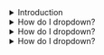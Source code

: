<details>
<summary>Introduction</summary>
<br>

  <img width="439" alt="image" src="https://user-images.githubusercontent.com/75510135/167290391-2c2155a6-32ad-43fc-96f4-8ec18c3be977.png">

  <img width="944" alt="image" src="https://user-images.githubusercontent.com/75510135/167290499-f0a2258e-c81a-4d44-bc83-96ee2c547262.png">

  <img width="917" alt="image" src="https://user-images.githubusercontent.com/75510135/167290512-395a0175-61fb-41ad-aa3c-06a1683bff79.png">

  
</details>

<details>
<summary>How do I dropdown?</summary>
<br>
This is how you dropdown.
</details>


<details>
<summary>How do I dropdown?</summary>
<br>
This is how you dropdown.
</details>

<details>
<summary>How do I dropdown?</summary>
<br>
This is how you dropdown.
</details>
